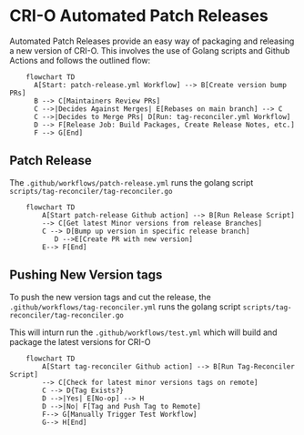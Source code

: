 # CRI-O Automated Patch Releases

Automated Patch Releases provide an easy way of packaging and releasing a new version
of CRI-O. This involves the use of Golang scripts and Github Actions and follows the
outlined flow:

```mermaid
    flowchart TD
      A[Start: patch-release.yml Workflow] --> B[Create version bump PRs]
      B --> C[Maintainers Review PRs]
      C -->|Decides Against Merges| E[Rebases on main branch] --> C
      C -->|Decides to Merge PRs| D[Run: tag-reconciler.yml Workflow]
      D --> F[Release Job: Build Packages, Create Release Notes, etc.]
      F --> G[End]
```

## Patch Release

The `.github/workflows/patch-release.yml` runs the golang script
`scripts/tag-reconciler/tag-reconciler.go`

```mermaid
    flowchart TD
        A[Start patch-release Github action] --> B[Run Release Script]
        --> C[Get latest Minor versions from release Branches]
        C --> D[Bump up version in specific release branch]
           D -->E[Create PR with new version]
        E--> F[End]
```

## Pushing New Version tags

To push the new version tags and cut the release, the
`.github/workflows/tag-reconciler.yml` runs the golang script
`scripts/tag-reconciler/tag-reconciler.go`

This will inturn run the `.github/workflows/test.yml` which will build and
package the latest versions for CRI-O

```mermaid
    flowchart TD
        A[Start tag-reconciler Github action] --> B[Run Tag-Reconciler Script]
        --> C[Check for latest minor versions tags on remote]
        C --> D{Tag Exists?}
        D -->|Yes| E[No-op] --> H
        D -->|No| F[Tag and Push Tag to Remote]
        F--> G[Manually Trigger Test Workflow]
        G--> H[End]
```
